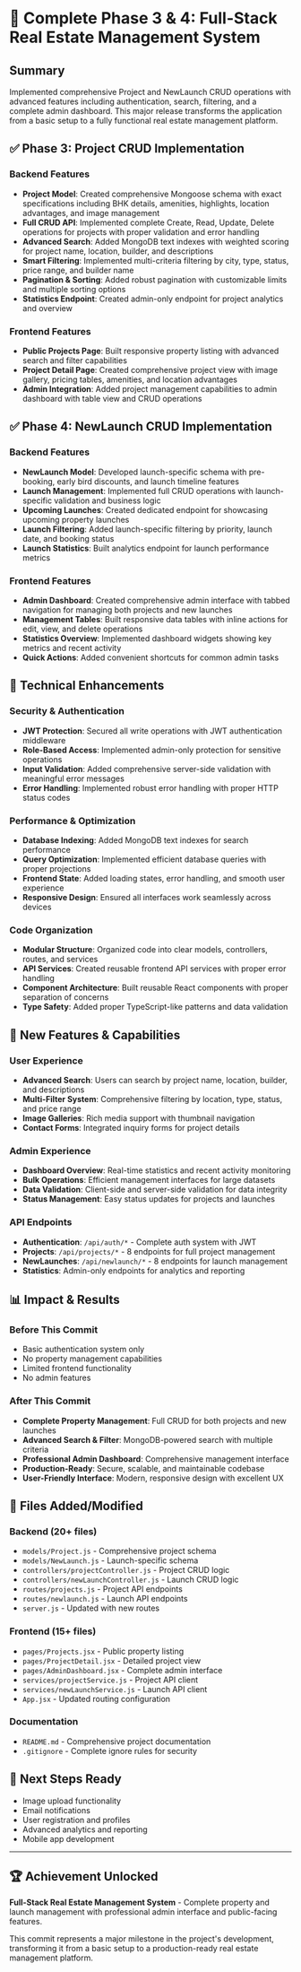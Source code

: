 # 🎉 Complete Phase 3 & 4: Full-Stack Real Estate Management System

## Summary
Implemented comprehensive Project and NewLaunch CRUD operations with advanced features including authentication, search, filtering, and a complete admin dashboard. This major release transforms the application from a basic setup to a fully functional real estate management platform.

## ✅ Phase 3: Project CRUD Implementation

### Backend Features
- **Project Model**: Created comprehensive Mongoose schema with exact specifications including BHK details, amenities, highlights, location advantages, and image management
- **Full CRUD API**: Implemented complete Create, Read, Update, Delete operations for projects with proper validation and error handling
- **Advanced Search**: Added MongoDB text indexes with weighted scoring for project name, location, builder, and descriptions
- **Smart Filtering**: Implemented multi-criteria filtering by city, type, status, price range, and builder name
- **Pagination & Sorting**: Added robust pagination with customizable limits and multiple sorting options
- **Statistics Endpoint**: Created admin-only endpoint for project analytics and overview

### Frontend Features
- **Public Projects Page**: Built responsive property listing with advanced search and filter capabilities
- **Project Detail Page**: Created comprehensive project view with image gallery, pricing tables, amenities, and location advantages
- **Admin Integration**: Added project management capabilities to admin dashboard with table view and CRUD operations

## ✅ Phase 4: NewLaunch CRUD Implementation

### Backend Features
- **NewLaunch Model**: Developed launch-specific schema with pre-booking, early bird discounts, and launch timeline features
- **Launch Management**: Implemented full CRUD operations with launch-specific validation and business logic
- **Upcoming Launches**: Created dedicated endpoint for showcasing upcoming property launches
- **Launch Filtering**: Added launch-specific filtering by priority, launch date, and booking status
- **Launch Statistics**: Built analytics endpoint for launch performance metrics

### Frontend Features
- **Admin Dashboard**: Created comprehensive admin interface with tabbed navigation for managing both projects and new launches
- **Management Tables**: Built responsive data tables with inline actions for edit, view, and delete operations
- **Statistics Overview**: Implemented dashboard widgets showing key metrics and recent activity
- **Quick Actions**: Added convenient shortcuts for common admin tasks

## 🔧 Technical Enhancements

### Security & Authentication
- **JWT Protection**: Secured all write operations with JWT authentication middleware
- **Role-Based Access**: Implemented admin-only protection for sensitive operations
- **Input Validation**: Added comprehensive server-side validation with meaningful error messages
- **Error Handling**: Implemented robust error handling with proper HTTP status codes

### Performance & Optimization
- **Database Indexing**: Added MongoDB text indexes for search performance
- **Query Optimization**: Implemented efficient database queries with proper projections
- **Frontend State**: Added loading states, error handling, and smooth user experience
- **Responsive Design**: Ensured all interfaces work seamlessly across devices

### Code Organization
- **Modular Structure**: Organized code into clear models, controllers, routes, and services
- **API Services**: Created reusable frontend API services with proper error handling
- **Component Architecture**: Built reusable React components with proper separation of concerns
- **Type Safety**: Added proper TypeScript-like patterns and data validation

## 🚀 New Features & Capabilities

### User Experience
- **Advanced Search**: Users can search by project name, location, builder, and descriptions
- **Multi-Filter System**: Comprehensive filtering by location, type, status, and price range
- **Image Galleries**: Rich media support with thumbnail navigation
- **Contact Forms**: Integrated inquiry forms for project details

### Admin Experience
- **Dashboard Overview**: Real-time statistics and recent activity monitoring
- **Bulk Operations**: Efficient management interfaces for large datasets
- **Data Validation**: Client-side and server-side validation for data integrity
- **Status Management**: Easy status updates for projects and launches

### API Endpoints
- **Authentication**: `/api/auth/*` - Complete auth system with JWT
- **Projects**: `/api/projects/*` - 8 endpoints for full project management
- **NewLaunches**: `/api/newlaunch/*` - 8 endpoints for launch management
- **Statistics**: Admin-only endpoints for analytics and reporting

## 📊 Impact & Results

### Before This Commit
- Basic authentication system only
- No property management capabilities
- Limited frontend functionality
- No admin features

### After This Commit
- **Complete Property Management**: Full CRUD for both projects and new launches
- **Advanced Search & Filter**: MongoDB-powered search with multiple criteria
- **Professional Admin Dashboard**: Comprehensive management interface
- **Production-Ready**: Secure, scalable, and maintainable codebase
- **User-Friendly Interface**: Modern, responsive design with excellent UX

## 🔗 Files Added/Modified

### Backend (20+ files)
- `models/Project.js` - Comprehensive project schema
- `models/NewLaunch.js` - Launch-specific schema
- `controllers/projectController.js` - Project CRUD logic
- `controllers/newLaunchController.js` - Launch CRUD logic
- `routes/projects.js` - Project API endpoints
- `routes/newlaunch.js` - Launch API endpoints
- `server.js` - Updated with new routes

### Frontend (15+ files)
- `pages/Projects.jsx` - Public property listing
- `pages/ProjectDetail.jsx` - Detailed project view
- `pages/AdminDashboard.jsx` - Complete admin interface
- `services/projectService.js` - Project API client
- `services/newLaunchService.js` - Launch API client
- `App.jsx` - Updated routing configuration

### Documentation
- `README.md` - Comprehensive project documentation
- `.gitignore` - Complete ignore rules for security

## 🎯 Next Steps Ready
- Image upload functionality
- Email notifications
- User registration and profiles
- Advanced analytics and reporting
- Mobile app development

---

## 🏆 Achievement Unlocked
**Full-Stack Real Estate Management System** - Complete property and launch management with professional admin interface and public-facing features.

This commit represents a major milestone in the project's development, transforming it from a basic setup to a production-ready real estate management platform.
